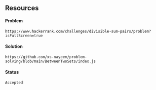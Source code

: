 ## Resources

#### Problem

    https://www.hackerrank.com/challenges/divisible-sum-pairs/problem?isFullScreen=true

#### Solution
    https://github.com/xs-nayeem/problem-solving/blob/main/BetweenTwoSets/index.js
    
#### Status
    Accepted